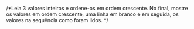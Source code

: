 /*Leia 3 valores inteiros e ordene-os em ordem crescente. No final, mostre os valores em
ordem crescente, uma linha em branco e em seguida, os valores na sequência como
foram lidos. */